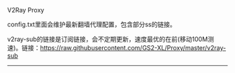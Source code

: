 V2Ray Proxy

config.txt里面会维护最新翻墙代理配置，包含部分ss的链接。

v2ray-sub的链接是订阅链接，会不定期更新，速度最优的在前(移动100M测速)。链接：https://raw.githubusercontent.com/GS2-XL/Proxy/master/v2ray-sub

--------------------------------------------------------------------------------------------
